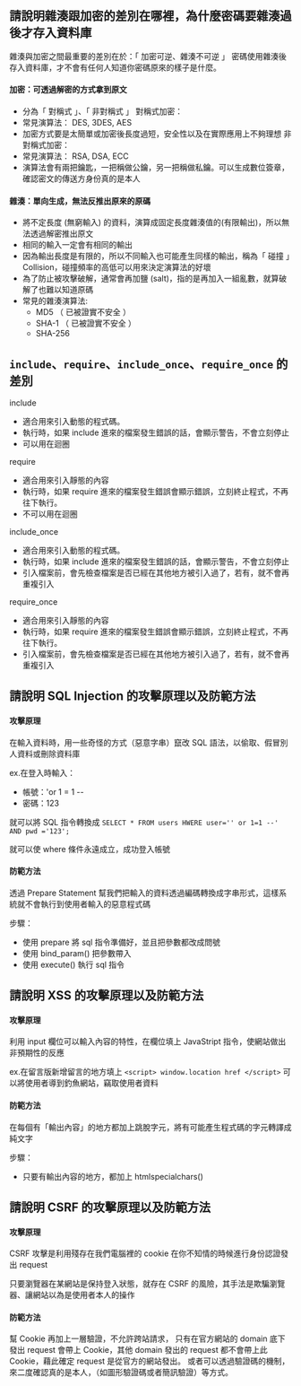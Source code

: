 ## 請說明雜湊跟加密的差別在哪裡，為什麼密碼要雜湊過後才存入資料庫
雜湊與加密之間最重要的差別在於：「 加密可逆、雜湊不可逆 」
密碼使用雜湊後存入資料庫，才不會有任何人知道你密碼原來的樣子是什麼。

#### 加密：可透過解密的方式拿到原文
* 分為「 對稱式 」、「 非對稱式 」
對稱式加密：
* 常見演算法： DES, 3DES, AES
* 加密方式要是太簡單或加密後長度過短，安全性以及在實際應用上不夠理想
非對稱式加密：
* 常見演算法： RSA, DSA, ECC
* 演算法會有兩把鑰匙，一把稱做公鑰，另一把稱做私鑰。可以生成數位簽章，確認密文的傳送方身份真的是本人

#### 雜湊：單向生成，無法反推出原來的原碼
* 將不定長度 (無窮輸入) 的資料，演算成固定長度雜湊值的(有限輸出)，所以無法透過解密推出原文
* 相同的輸入一定會有相同的輸出
* 因為輸出長度是有限的，所以不同輸入也可能產生同樣的輸出，稱為「 碰撞 」Collision，碰撞頻率的高低可以用來決定演算法的好壞
* 為了防止被攻擊破解，通常會再加鹽 (salt)，指的是再加入一組亂數，就算破解了也難以知道原碼
* 常見的雜湊演算法:
  * MD5 （ 已被證實不安全 ）
  * SHA-1 （ 已被證實不安全 ）
  * SHA-256

## `include`、`require`、`include_once`、`require_once` 的差別
include
* 適合用來引入動態的程式碼。
* 執行時，如果 include 進來的檔案發生錯誤的話，會顯示警告，不會立刻停止
* 可以用在迴圈

require
* 適合用來引入靜態的內容
* 執行時，如果 require 進來的檔案發生錯誤會顯示錯誤，立刻終止程式，不再往下執行。
* 不可以用在迴圈

include_once
* 適合用來引入動態的程式碼。
* 執行時，如果 include 進來的檔案發生錯誤的話，會顯示警告，不會立刻停止
* 引入檔案前，會先檢查檔案是否已經在其他地方被引入過了，若有，就不會再重複引入

require_once
* 適合用來引入靜態的內容
* 執行時，如果 require 進來的檔案發生錯誤會顯示錯誤，立刻終止程式，不再往下執行。
* 引入檔案前，會先檢查檔案是否已經在其他地方被引入過了，若有，就不會再重複引入


## 請說明 SQL Injection 的攻擊原理以及防範方法
#### 攻擊原理
在輸入資料時，用一些奇怪的方式（惡意字串）竄改 SQL 語法，以偷取、假冒別人資料或刪除資料庫

ex.在登入時輸入：
* 帳號：'or 1 = 1 --
* 密碼：123

就可以將 SQL 指令轉換成
`SELECT * FROM users HWERE user='' or 1=1 --' AND pwd ='123';`

就可以使 where 條件永遠成立，成功登入帳號

#### 防範方法
透過 Prepare Statement 幫我們把輸入的資料透過編碼轉換成字串形式，這樣系統就不會執行到使用者輸入的惡意程式碼

步驟：
* 使用 prepare 將 sql 指令準備好，並且把參數都改成問號
* 使用 bind_param() 把參數帶入 
* 使用 execute() 執行 sql 指令

##  請說明 XSS 的攻擊原理以及防範方法
#### 攻擊原理
利用 input 欄位可以輸入內容的特性，在欄位填上 JavaStript 指令，使網站做出非預期性的反應

ex.在留言版新增留言的地方填上 `<script> window.location href </script>` 可以將使用者導到釣魚網站，竊取使用者資料

#### 防範方法
在每個有「輸出內容」的地方都加上跳脫字元，將有可能產生程式碼的字元轉譯成純文字

步驟：
* 只要有輸出內容的地方，都加上 htmlspecialchars()

## 請說明 CSRF 的攻擊原理以及防範方法
#### 攻擊原理
CSRF 攻擊是利用殘存在我們電腦裡的 cookie 在你不知情的時候進行身份認證發出 request

只要瀏覽器在某網站是保持登入狀態，就存在 CSRF 的風險，其手法是欺騙瀏覽器、讓網站以為是使用者本人的操作

#### 防範方法
幫 Cookie 再加上一層驗證，不允許跨站請求，
只有在官方網站的 domain 底下發出 request 會帶上 Cookie，其他 domain 發出的 request 都不會帶上此 Cookie，藉此確定 request 是從官方的網站發出。
或者可以透過驗證碼的機制，來二度確認真的是本人，（如圖形驗證碼或者簡訊驗證）等方式。
